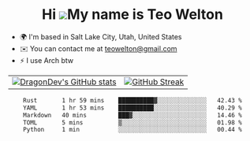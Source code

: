 <div align="center">
  
# Hi ![](https://user-images.githubusercontent.com/18350557/176309783-0785949b-9127-417c-8b55-ab5a4333674e.gif)My name is Teo Welton
</div>

*   🌍  I'm based in Salt Lake City, Utah, United States
*   ✉️  You can contact me at [teowelton@gmail.com](mailto:teowelton@gmail.com)
*   ⚡  I use Arch btw

<div align="center">

|||
|:-------------------------:|:-------------------------:|
| [![DragonDev's GitHub stats](https://github-readme-stats.vercel.app/api?username=DragonDev07&bg_color=1e1e2e&text_color=cdd6f4&icon_color=cba6f7&title_color=94e2d5)](https://github.com/DragonDev07) | [![GitHub Streak](https://streak-stats.demolab.com?user=DragonDev07&theme=catppuccin-mocha)](https://git.io/streak-stats) |

<!--START_SECTION:waka-->

```txt
Rust       1 hr 59 mins    ██████████▓░░░░░░░░░░░░░░   42.43 %
YAML       1 hr 53 mins    ██████████░░░░░░░░░░░░░░░   40.29 %
Markdown   40 mins         ███▓░░░░░░░░░░░░░░░░░░░░░   14.46 %
TOML       5 mins          ▒░░░░░░░░░░░░░░░░░░░░░░░░   01.98 %
Python     1 min           ░░░░░░░░░░░░░░░░░░░░░░░░░   00.44 %
```

<!--END_SECTION:waka-->

</div>
